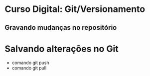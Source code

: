 # Curso Digital: Git/Versionamento

## Gravando mudanças no repositório

# Salvando alterações no Git

* comando git push
* comando git pull
